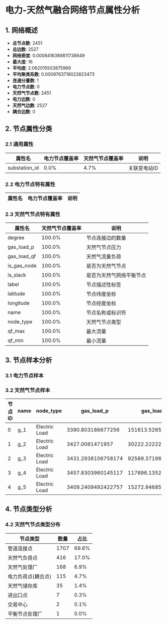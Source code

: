 # 电力-天然气融合网络节点属性分析

## 1. 网络概述

- **总节点数**: 2451
- **总边数**: 2527
- **网络密度**: 0.0008416389811738649
- **最大度**: 16
- **平均度**: 2.062015503875969
- **平均聚类系数**: 0.0009763718023823473
- **连通分量数**: 1
- **电力节点数**: 0
- **天然气节点数**: 2451
- **电力边数**: 0
- **天然气边数**: 2527
- **耦合边数**: 0

## 2. 节点属性分类

### 2.1 通用属性

| 属性名 | 电力节点覆盖率 | 天然气节点覆盖率 | 说明 |
|--------|--------------|----------------|------|
| substation_id | 0.0% | 4.7% | 关联变电站ID |

### 2.2 电力节点特有属性

| 属性名 | 电力节点覆盖率 | 说明 |
|--------|--------------|------|

### 2.3 天然气节点特有属性

| 属性名 | 天然气节点覆盖率 | 说明 |
|--------|----------------|------|
| degree | 100.0% | 节点连接边的数量 |
| gas_load_p | 100.0% | 天然气节点压力 |
| gas_load_qf | 100.0% | 天然气流量负荷 |
| is_gas_node | 100.0% | 是否为天然气节点 |
| is_slack | 100.0% | 是否为天然气网络平衡节点 |
| label | 100.0% | 节点描述性标签 |
| latitude | 100.0% | 节点纬度坐标 |
| longitude | 100.0% | 节点经度坐标 |
| name | 100.0% | 节点名称或标识符 |
| node_type | 100.0% | 天然气节点类型 |
| qf_max | 100.0% | 最大流量 |
| qf_min | 100.0% | 最小流量 |

## 3. 节点样本分析

### 3.1 电力节点样本


### 3.2 天然气节点样本

| 节点ID | name | node_type | gas_load_p | gas_load_qf | is_slack |
|--------|------------|------------|------------|------------|------------|
| 0 | g_1 | Electric Load | 3390.803186677256 | 151613.52657004847 | False |
| 1 | g_2 | Electric Load | 3427.0061471957 | 30222.222222222215 | False |
| 2 | g_3 | Electric Load | 3431.2938106758174 | 92589.3719806762 | False |
| 3 | g_4 | Electric Load | 3457.8303960145117 | 117896.13526570064 | False |
| 4 | g_5 | Electric Load | 3409.2409492422757 | 15272.946859903397 | False |

## 4. 节点类型分析


### 4.2 天然气节点类型分布

| 节点类型 | 数量 | 占比 |
|---------|------|------|
| 管道连接点 | 1707 | 69.6% |
| 天然气负荷点 | 416 | 17.0% |
| 天然气处理厂 | 168 | 6.9% |
| 电力负荷点(耦合点) | 115 | 4.7% |
| 天然气储存库 | 35 | 1.4% |
| 进出口点 | 7 | 0.3% |
| 交易中心 | 2 | 0.1% |
| 平衡节点处理厂 | 1 | 0.0% |